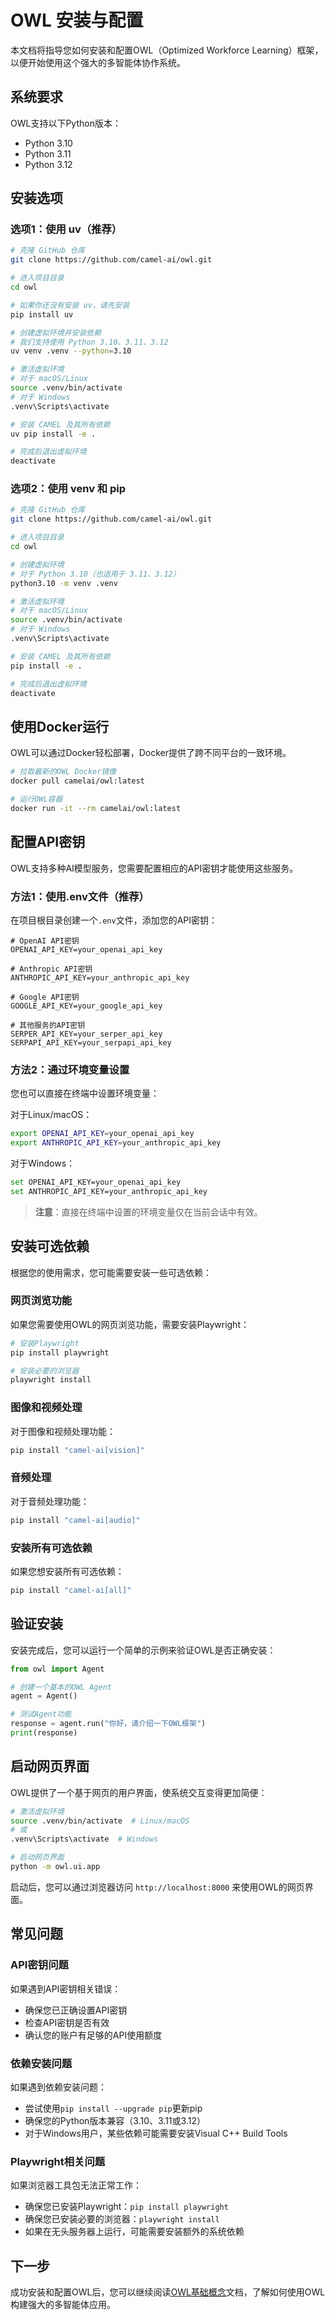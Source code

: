 # OWL 安装与配置

本文档将指导您如何安装和配置OWL（Optimized Workforce Learning）框架，以便开始使用这个强大的多智能体协作系统。

## 系统要求

OWL支持以下Python版本：
- Python 3.10
- Python 3.11
- Python 3.12

## 安装选项

### 选项1：使用 uv（推荐）

```bash
# 克隆 GitHub 仓库
git clone https://github.com/camel-ai/owl.git

# 进入项目目录
cd owl

# 如果你还没有安装 uv，请先安装
pip install uv

# 创建虚拟环境并安装依赖
# 我们支持使用 Python 3.10、3.11、3.12
uv venv .venv --python=3.10

# 激活虚拟环境
# 对于 macOS/Linux
source .venv/bin/activate
# 对于 Windows
.venv\Scripts\activate

# 安装 CAMEL 及其所有依赖
uv pip install -e .

# 完成后退出虚拟环境
deactivate
```

### 选项2：使用 venv 和 pip

```bash
# 克隆 GitHub 仓库
git clone https://github.com/camel-ai/owl.git

# 进入项目目录
cd owl

# 创建虚拟环境
# 对于 Python 3.10（也适用于 3.11、3.12）
python3.10 -m venv .venv

# 激活虚拟环境
# 对于 macOS/Linux
source .venv/bin/activate
# 对于 Windows
.venv\Scripts\activate

# 安装 CAMEL 及其所有依赖
pip install -e .

# 完成后退出虚拟环境
deactivate
```

## 使用Docker运行

OWL可以通过Docker轻松部署，Docker提供了跨不同平台的一致环境。

```bash
# 拉取最新的OWL Docker镜像
docker pull camelai/owl:latest

# 运行OWL容器
docker run -it --rm camelai/owl:latest
```

## 配置API密钥

OWL支持多种AI模型服务，您需要配置相应的API密钥才能使用这些服务。

### 方法1：使用.env文件（推荐）

在项目根目录创建一个`.env`文件，添加您的API密钥：

```
# OpenAI API密钥
OPENAI_API_KEY=your_openai_api_key

# Anthropic API密钥
ANTHROPIC_API_KEY=your_anthropic_api_key

# Google API密钥
GOOGLE_API_KEY=your_google_api_key

# 其他服务的API密钥
SERPER_API_KEY=your_serper_api_key
SERPAPI_API_KEY=your_serpapi_api_key
```

### 方法2：通过环境变量设置

您也可以直接在终端中设置环境变量：

对于Linux/macOS：
```bash
export OPENAI_API_KEY=your_openai_api_key
export ANTHROPIC_API_KEY=your_anthropic_api_key
```

对于Windows：
```bash
set OPENAI_API_KEY=your_openai_api_key
set ANTHROPIC_API_KEY=your_anthropic_api_key
```

> **注意**：直接在终端中设置的环境变量仅在当前会话中有效。

## 安装可选依赖

根据您的使用需求，您可能需要安装一些可选依赖：

### 网页浏览功能

如果您需要使用OWL的网页浏览功能，需要安装Playwright：

```bash
# 安装Playwright
pip install playwright

# 安装必要的浏览器
playwright install
```

### 图像和视频处理

对于图像和视频处理功能：

```bash
pip install "camel-ai[vision]"
```

### 音频处理

对于音频处理功能：

```bash
pip install "camel-ai[audio]"
```

### 安装所有可选依赖

如果您想安装所有可选依赖：

```bash
pip install "camel-ai[all]"
```

## 验证安装

安装完成后，您可以运行一个简单的示例来验证OWL是否正确安装：

```python
from owl import Agent

# 创建一个基本的OWL Agent
agent = Agent()

# 测试Agent功能
response = agent.run("你好，请介绍一下OWL框架")
print(response)
```

## 启动网页界面

OWL提供了一个基于网页的用户界面，使系统交互变得更加简便：

```bash
# 激活虚拟环境
source .venv/bin/activate  # Linux/macOS
# 或
.venv\Scripts\activate  # Windows

# 启动网页界面
python -m owl.ui.app
```

启动后，您可以通过浏览器访问 `http://localhost:8000` 来使用OWL的网页界面。

## 常见问题

### API密钥问题

如果遇到API密钥相关错误：
- 确保您已正确设置API密钥
- 检查API密钥是否有效
- 确认您的账户有足够的API使用额度

### 依赖安装问题

如果遇到依赖安装问题：
- 尝试使用`pip install --upgrade pip`更新pip
- 确保您的Python版本兼容（3.10、3.11或3.12）
- 对于Windows用户，某些依赖可能需要安装Visual C++ Build Tools

### Playwright相关问题

如果浏览器工具包无法正常工作：
- 确保您已安装Playwright：`pip install playwright`
- 确保您已安装必要的浏览器：`playwright install`
- 如果在无头服务器上运行，可能需要安装额外的系统依赖

## 下一步

成功安装和配置OWL后，您可以继续阅读[OWL基础概念](owl_basic-concepts.md)文档，了解如何使用OWL构建强大的多智能体应用。
